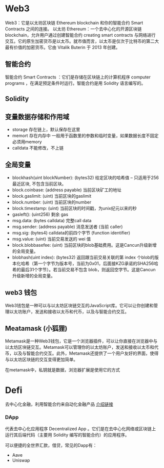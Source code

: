 # Web3
Web3：它是以太坊区块链 Ethereum blockchain 和你的智能合约 Smart Contracts 之间的连接。
以太坊 Ethereum：一个去中心化的开源区块链 blockchain，允许用户通过创建智能合约 creating smart contracts 与网络进行交互。它的原生加密货币是以太币。就市值而言，以太币是仅次于比特币的第二大最有价值的加密货币。它由 Vitalik Buterin 于 2013 年创建。
## 智能合约
智能合约 Smart Contracts ：它们是存储在区块链上的计算机程序 computer programs ，在满足预定条件时运行。智能合约是用 Solidity 语言编写的。

## Solidity

## 变量数据存储和作用域
 - storage 存在链上，默认保存在这里
 - memort 存在内存中 一般用于函数里的参数和临时变量，如果数据长度不固定必须用memory
 - calldata 不能修改，不上链

## 全局变量
- blockhash(uint blockNumber): (bytes32) 给定区块的哈希值 – 只适用于256最近区块, 不包含当前区块。
- block.coinbase: (address payable) 当前区块矿工的地址
- block.gaslimit: (uint) 当前区块的gaslimit
- block.number: (uint) 当前区块的number
- block.timestamp: (uint) 当前区块的时间戳，为unix纪元以来的秒
- gasleft(): (uint256) 剩余 gas
- msg.data: (bytes calldata) 完整call data
- msg.sender: (address payable) 消息发送者 (当前 caller)
- msg.sig: (bytes4) calldata的前四个字节 (function identifier)
- msg.value: (uint) 当前交易发送的 wei 值
- block.blobbasefee: (uint) 当前区块的blob基础费用。这是Cancun升级新增的全局变量。
- blobhash(uint index): (bytes32) 返回跟当前交易关联的第 index 个blob的版本化哈希（第一个字节为版本号，当前为0x01，后面接KZG承诺的SHA256哈希的最后31个字节）。若当前交易不包含 blob，则返回空字节。这是Cancun升级新增的全局变量。


## web3 钱包
Web3钱包是一种可以与以太坊区块链交互的JavaScript库。它可以让你创建和管理以太坊账户，发送和接收以太币和代币，以及与智能合约交互。

## Meatamask (小狐狸)

Metamask是一种Web3钱包，它是一个浏览器插件，可以让你直接在浏览器中与以太坊区块链交互。Metamask可以管理你的以太坊账户，发送和接收以太币和代币，以及与智能合约交互。此外，Metamask还提供了一个用户友好的界面，使得与以太坊区块链的交互变得更加简单。

在metamask中，私钥就是数据，浏览器扩展是使用它的方式

# Defi
去中心化金融，利用智能合约来自动化金融产品
[介绍链接](https://www.bitcoin.com/zh/get-started/what-is-defi-decentralized-finance/)

### DApp

代表去中心化应用程序 Decentralized App 。它们是在去中心化网络或区块链上运行其后端代码（主要用 Solidity 编写的智能合约）的应用程序。

可以便捷的全世界汇款，借贷，常见的Dapp有：

- Aave
- Uniswap